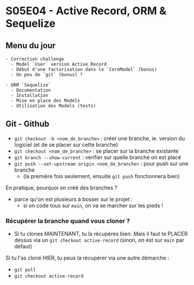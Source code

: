 # S05E04 - Active Record, ORM & Sequelize

## Menu du jour 

```
- Correction challenge
  - Model `User` version Active Record
  - Début d'une factorisation dans le `CoreModel` (bonus)
  - Un peu de `git` (bonus) ?
 
- ORM `Sequelize`
  - Documentation
  - Installation
  - Mise en place des Models
  - Utilisation des Models (tests)
```


## Git - Github

- `git checkout -b <nom_de_branche>` : créer une branche, ie. version du logiciel (et de se placer sur cette branche)
- `git checkout <nom_de_branche>` : se placer sur la branche existante 
- `git branch --show-current` : vérifier sur quelle branche on est placé 
- `git push --set-upstream origin <nom_de_branche>` : pour push sur une branche 
  - (la première fois seulement, ensuite `git push` fonctionnera bien)

En pratique, pourquoi on créé des branches ? 
- parce qu'on est plusieurs à bosser sur le projet : 
  - si on code tous sur `main`, on va se marcher sur les pieds !


### Récupérer la branche quand vous cloner ?

- Si tu clones MAINTENANT, tu la récupères bien. Mais il faut te PLACER dessus via un `git checkout active-record` (sinon, on est sur `main` par défaut)

Si tu l'as cloné HIER, tu peux la récupérer via une autre démarche : 
- `git pull`
- `git checkout active-record`


